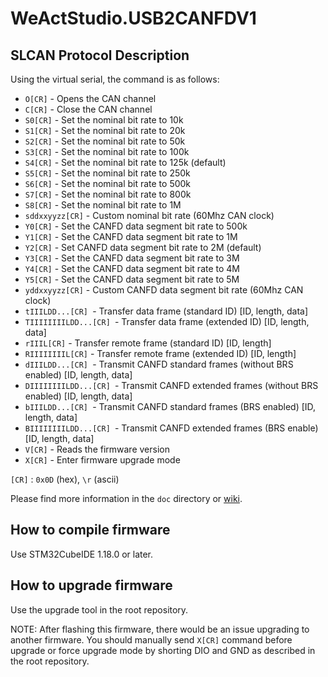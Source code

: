# WeActStudio.USB2CANFDV1

## SLCAN Protocol Description

Using the virtual serial, the command is as follows:
- `O[CR]` - Opens the CAN channel
- `C[CR]` - Close the CAN channel
- `S0[CR]` - Set the nominal bit rate to 10k
- `S1[CR]` - Set the nominal bit rate to 20k
- `S2[CR]` - Set the nominal bit rate to 50k
- `S3[CR]` - Set the nominal bit rate to 100k
- `S4[CR]` - Set the nominal bit rate to 125k (default)
- `S5[CR]` - Set the nominal bit rate to 250k
- `S6[CR]` - Set the nominal bit rate to 500k
- `S7[CR]` - Set the nominal bit rate to 800k
- `S8[CR]` - Set the nominal bit rate to 1M
- `sddxxyyzz[CR]` - Custom nominal bit rate (60Mhz CAN clock)
- `Y0[CR]` - Set the CANFD data segment bit rate to 500k
- `Y1[CR]` - Set the CANFD data segment bit rate to 1M
- `Y2[CR]` - Set CANFD data segment bit rate to 2M (default)
- `Y3[CR]` - Set the CANFD data segment bit rate to 3M
- `Y4[CR]` - Set the CANFD data segment bit rate to 4M
- `Y5[CR]` - Set the CANFD data segment bit rate to 5M
- `yddxxyyzz[CR]` - Custom CANFD data segment bit rate (60Mhz CAN clock)
- `tIIILDD...[CR] `- Transfer data frame (standard ID) [ID, length, data]
- `TIIIIIIIILDD...[CR] `- Transfer data frame (extended ID) [ID, length, data]
- `rIIIL[CR]` - Transfer remote frame (standard ID) [ID, length]
- `RIIIIIIIIL[CR]` - Transfer remote frame (extended ID) [ID, length]
- `dIIILDD...[CR] `- Transmit CANFD standard frames (without BRS enabled) [ID, length, data]
- `DIIIIIIIILDD...[CR] `- Transmit CANFD extended frames (without BRS enabled) [ID, length, data]
- `bIIILDD...[CR] `- Transmit CANFD standard frames (BRS enabled) [ID, length, data]
- `BIIIIIIIILDD...[CR] `- Transmit CANFD extended frames (BRS enable) [ID, length, data]
- `V[CR]` - Reads the firmware version
- `X[CR]` - Enter firmware upgrade mode

`[CR]` : `0x0D` (hex), `\r` (ascii)

Please find more information in the `doc` directory or [wiki](https://github.com/Nakakiyo092/usb2canfdv1/wiki).

## How to compile firmware
Use STM32CubeIDE 1.18.0 or later.

## How to upgrade firmware
Use the upgrade tool in the root repository.

NOTE: After flashing this firmware, there would be an issue upgrading to another firmware.
You should manually send `X[CR]` command before upgrade or force upgrade mode by shorting DIO and GND as described in the root repository.
